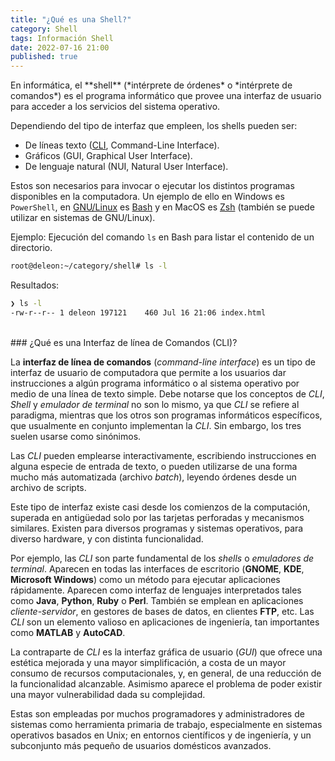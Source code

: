 ```yaml
---
title: "¿Qué es una Shell?"
category: Shell
tags: Información Shell
date: 2022-07-16 21:00
published: true
---
```


<div id="Shell"></div>
En informática, el **shell** (*intérprete de órdenes*​ o *intérprete de comandos*) es el programa informático que provee una interfaz de usuario para acceder a los servicios del sistema operativo.

Dependiendo del tipo de interfaz que empleen, los shells pueden ser:
* De líneas texto (<a href="Que-es-una-Shell#CLI">CLI</a>, Command-Line Interface).
* Gráficos (GUI, Graphical User Interface).
* De lenguaje natural (NUI, Natural User Interface).

Estos son necesarios para invocar o ejecutar los distintos programas disponibles en la computadora. Un ejemplo de ello en Windows es `PowerShell`, en <a href="Que-es-GNU-Linux">GNU/Linux</a> es <a href="Origenes-de-las-Shell-que-conocemos#Bash">Bash</a> y en MacOS es <a href="Origenes-de-las-Shell-que-conocemos#Zsh">Zsh</a> (también se puede utilizar en sistemas de GNU/Linux).

Ejemplo: Ejecución del comando `ls` en Bash para listar el contenido de un directorio.
```bash
root@deleon:~/category/shell# ls -l
```

Resultados:
```bash
❯ ls -l
-rw-r--r-- 1 deleon 197121    460 Jul 16 21:06 index.html
```

<div id="CLI"><br></div>
### ¿Qué es una Interfaz de línea de Comandos (CLI)?

La **interfaz de línea de comandos** (*command-line interface*) es un tipo de interfaz de usuario de computadora que permite a los usuarios dar instrucciones a algún programa informático o al sistema operativo por medio de una línea de texto simple. Debe notarse que los conceptos de *CLI*, *Shell* y *emulador de terminal* no son lo mismo, ya que *CLI* se refiere al paradigma, mientras que los otros son programas informáticos específicos, que usualmente en conjunto implementan la *CLI*. Sin embargo, los tres suelen usarse como sinónimos.

Las *CLI* pueden emplearse interactivamente, escribiendo instrucciones en alguna especie de entrada de texto, o pueden utilizarse de una forma mucho más automatizada (archivo *batch*), leyendo órdenes desde un archivo de scripts.

Este tipo de interfaz existe casi desde los comienzos de la computación, superada en antigüedad solo por las tarjetas perforadas y mecanismos similares. Existen para diversos programas y sistemas operativos, para diverso hardware, y con distinta funcionalidad.

Por ejemplo, las *CLI* son parte fundamental de los *shells* o *emuladores de terminal*. Aparecen en todas las interfaces de escritorio (**GNOME**, **KDE**, **Microsoft Windows**) como un método para ejecutar aplicaciones rápidamente. Aparecen como interfaz de lenguajes interpretados tales como **Java**, **Python**, **Ruby** o **Perl**. También se emplean en aplicaciones *cliente-servidor*, en gestores de bases de datos, en clientes **FTP**, etc. Las *CLI* son un elemento valioso en aplicaciones de ingeniería, tan importantes como **MATLAB** y **AutoCAD**.

La contraparte de *CLI* es la interfaz gráfica de usuario (*GUI*) que ofrece una estética mejorada y una mayor simplificación, a costa de un mayor consumo de recursos computacionales, y, en general, de una reducción de la funcionalidad alcanzable. Asimismo aparece el problema de poder existir una mayor vulnerabilidad dada su complejidad.

Estas son empleadas por muchos programadores y administradores de sistemas como herramienta primaria de trabajo, especialmente en sistemas operativos basados en Unix; en entornos científicos y de ingeniería, y un subconjunto más pequeño de usuarios domésticos avanzados.
